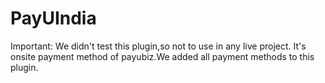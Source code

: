 # PayUIndia
Important: We didn't test this plugin,so not to use in any live project.
It's onsite payment method of payubiz.We added all payment methods to this plugin.
